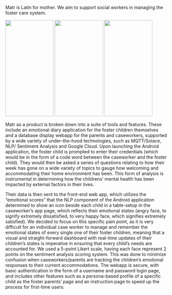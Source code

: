 Matr is Latin for mother. We aim to support social workers in managing the foster care system.

<img src = "https://user-images.githubusercontent.com/42276283/82670331-ef807280-9c0a-11ea-9adc-b254ddced200.png" width = "150" height = "300"/>
<img src = "https://user-images.githubusercontent.com/42276283/82670336-f14a3600-9c0a-11ea-98af-181cb67f9f06.png" width = "150" height = "300"/>
<img src = "https://user-images.githubusercontent.com/42276283/82670340-f27b6300-9c0a-11ea-8354-e376cc262248.png" width = "150" height = "300"/>


Matr as a product is broken down into a suite of tools and features. 
These include an emotional diary application for the foster children themselves and a database display webapp for the parents and caseworkers, supported by a wide variety of under-the-hood technologies, such as MQTT/Solace, NLP/ Sentiment Analysis and Google Cloud. Upon launching the Android application, the foster child is prompted to enter their credentials (which would be in the form of a code word between the caseworker and the foster child). They would then be asked a series of questions relating to how their week has gone on a wide variety of topics to gauge how welcoming and accommodating their home environment has been. This form of analysis is instrumental in determining how the childrens’ mental health has been impacted by external factors in their lives. 

Their data is then sent to the front-end web app, which utilizes the “emotional scores” that the NLP component of the Android application determined to show an icon beside each child in a table-setup in the caseworker’s app page, which reflects their emotional states (angry face, to signify extremely dissatisfied, to very happy face, which signifies extremely satisfied). We decided to focus on this specific pain point, as it is very difficult for an individual case worker to manage and remember the emotional states of every single one of their foster children, meaning that a visual and straight-forward dashboard with real-time updates of their children’s states is imperative in ensuring that every child’s needs are accounted for. We used a 5-point Likert scale, having each face represent 2 points on the sentiment analysis scoring system. This was done to minimize confusion when caseworkers/parents are tracking the children’s emotional responses to their current accommodations. The webapp is secure, with basic authentication in the form of a username and password login page, and includes other features such as a persona-based profile of a specific child as the foster parents’ page and an instruction page to speed up the process for first-time users.
